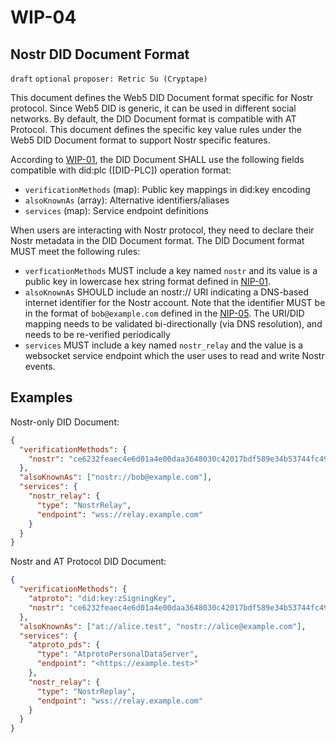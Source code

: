 # WIP-04

## Nostr DID Document Format

`draft` `optional` `proposer: Retric Su (Cryptape)`

This document defines the Web5 DID Document format specific for Nostr protocol. Since Web5 DID is generic, it can be used in different social networks. By default, the DID Document format is compatible with AT Protocol. This document defines the specific key value rules under the Web5 DID Document format to support Nostr specific features.

According to [WIP-01](01.md), the DID Document SHALL use the following fields compatible with did:plc ([DID-PLC]) operation format:

- `verificationMethods` (map): Public key mappings in did:key encoding
- `alsoKnownAs` (array): Alternative identifiers/aliases
- `services` (map): Service endpoint definitions

When users are interacting with Nostr protocol, they need to declare their Nostr metadata in the DID Document format. The DID Document format MUST meet the following rules:

- `verficationMethods` MUST include a key named `nostr` and its value is a public key in lowercase hex string format defined in [NIP-01](https://github.com/nostr-protocol/nips/blob/master/01.md).
- `alsoKnownAs` SHOULD include an nostr:// URI indicating a DNS-based internet identifier for the Nostr account. Note that the identifier MUST be in the format of `bob@example.com` defined in the [NIP-05](https://github.com/nostr-protocol/nips/blob/master/05.md). The URI/DID mapping needs to be validated bi-directionally (via DNS resolution), and needs to be re-verified periodically
- `services` MUST include a key named `nostr_relay` and the value is a websocket service endpoint which the user uses to read and write Nostr events.

## Examples

Nostr-only DID Document:

```json
{
  "verificationMethods": {
    "nostr": "ce6232feaec4e6d01a4e00daa3648030c42017bdf589e34b53744fc49c5cba8a"
  },
  "alsoKnownAs": ["nostr://bob@example.com"],
  "services": {
    "nostr_relay": {
      "type": "NostrRelay",
      "endpoint": "wss://relay.example.com"
    }
  }
}
```

Nostr and AT Protocol DID Document:

```json
{
  "verificationMethods": {
    "atproto": "did:key:zSigningKey",
    "nostr": "ce6232feaec4e6d01a4e00daa3648030c42017bdf589e34b53744fc49c5cba8a"
  },
  "alsoKnownAs": ["at://alice.test", "nostr://alice@example.com"],
  "services": {
    "atproto_pds": {
      "type": "AtprotoPersonalDataServer", 
      "endpoint": "<https://example.test>"
    },
    "nostr_relay": {
      "type": "NostrReplay",
      "endpoint": "wss://relay.example.com"
    }
  }
}
```
